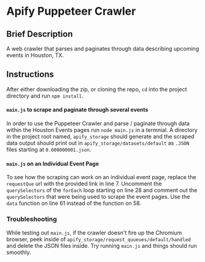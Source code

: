# Apify Puppeteer Crawler

## Brief Description
A web crawler that parses and paginates through data describing upcoming events in Houston, TX.

## Instructions
After either downloading the zip, or cloning the repo, `cd` into the project directory and run `npm install`. 

#### `main.js` to scrape and paginate through several events

In order to use the Puppeteer Crawler and parse / paginate through data within the Houston Events pages run `node main.js` in a termnial. A directory in the project root named, `apify_storage` should generate and the scraped data output should print out in `apify_storage/datasets/default` as `.JSON` files starting at `0.000000001.json`.

#### `main.js` on an Individual Event Page
To see how the scraping can work on an individual event page, replace the `requestQue` url with the provided link in line 7. Uncomment the `querySelectors` of the `forEach` loop starting on line 28 and comment out the `querySelectors` that were being used to scrape the event pages. Use the `data` function on line 61 instead of the function on 58. 


### Troubleshooting
While testing out `main.js`, if the crawler doesn't fire up the Chromium browser, peek inside of `apify_storage/request_quueues/default/handled` and delete the JSON files inside. Try running `main.js` and things should run smoothly.